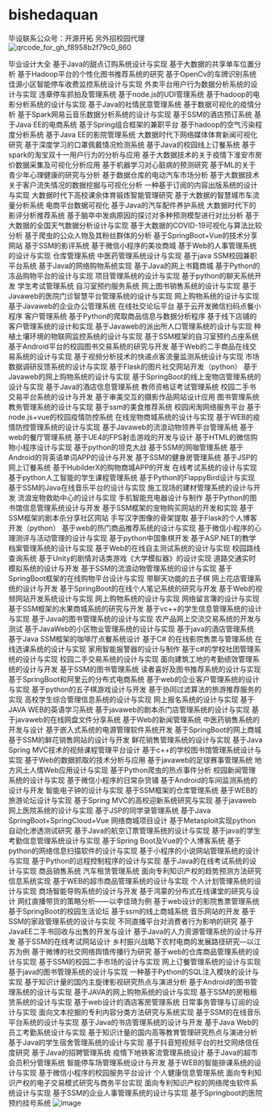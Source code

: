 # bishedaquan
毕设联系公众号：开源开拓
另外招校园代理
![qrcode_for_gh_f8958b2f79c0_860](https://github.com/HaLiLuYaBaBa/bishedaquan/assets/41051510/6b070568-912a-4409-959c-4810e8ac6048)

毕业设计大全
基于Java的甜点订购系统设计与实现
基于大数据的共享单车位置分析
基于Hadoop平台的个性化图书推荐系统的研究
基于OpenCv的车牌识别系统
佳源小区智能停车收费监控系统设计与实现
外卖平台用户行为数据分析系统的设计与实现
违章停车抓拍及管理系统
基于node.js的UDI管理系统
基于hadoop的电影分析系统的设计与实现
基于Java的社情民意管理系统
基于数据可视化的疫情分析
基于Spark网易云音乐数据分析系统的设计与实现
基于SSM的酒店预订系统
基于Java EE的电商系统
基于Spring组合框架的兼职平台
基于hadoop的空气污染程度分析系统
基于Java EE的影院管理系统
大数据时代下网络媒体体育新闻可视化研究
基于深度学习的口罩佩戴情况检测系统
基于Java的校园线上订餐系统
基于spark的淘宝双十一用户行为的分析与应用
基于大数据技术的关于疫情下淮安市房价数据采集及可视化分析应用
基于机器学习对心脏病的预测研究
基于ML的关于青少年心理健康的研究与分析
基于数据仓库的电动汽车市场分析
基于大数据技术关于客户流失情况的数据挖掘与可视化分析
一种基于订阅的内容出版系统的设计与实现
大数据时代下高校课余体育锻炼智能管理研究
基于大数据的智慧城市车流量分析系统
电商平台数据可视化
基于Java的汽车配件养护系统
大数据时代下的影评分析推荐系统
基于脑卒中发病原因的探讨对多种预测模型进行对比分析
基于大数据的全国天气数据分析设计与实现
基于大数据的COVID-19可视化与算法比较分析
基于爬虫的公众人物及其粉丝群体的分析
基于SpringBoot+Vue的技术分享网站
基于SSM的影评系统
基于微信小程序的美妆商城
基于Web的人事管理系统的设计与实现
仓库管理系统
中医药管理系统设计与实现
基于java SSM校园兼职平台系统
基于Java的网络购物系统实现
基于Java的网上书籍商城
基于Python的冻品购物平台的设计与实现
项目管理系统的设计与实现
基于python的聊天系统开发
学生考试管理系统
自习室预约服务系统
网上图书销售系统的设计与实现
基于Javaweb的医院门诊智慧平台管理系统的设计与实现
网上购物系统的设计与实现
基于Javaweb的企业办公管理系统
在线社交论坛平台
基于云开发微信扫码点餐小程序
客户管理系统
基于Python的爬取商品信息与数据分析程序
基于线下店铺的客户管理系统的设计和实现
基于Javaweb的派出所人口管理系统的设计与实现
种植土壤环境的物联网监控系统的设计与实现
基于SSM框架的自习室预约占座系统
基于Android平台的校园图书交易系统的研究与开发
基于Web的二手商品在线交易系统的设计与实现
基于视频分析技术的快递点客流量监测系统设计与实现
市场数据调研反馈系统的设计与实现
基于Flask的图片社交网站开发（python）
基于Javaweb的网上购物系统的设计与实现
基于SpringBoot的线上宠物店管理系统的设计与实现
基于Java的酒店信息管理系统
教师资格证考试管理系统
校园二手书交易平台系统的设计与开发
基于审美交互的摄影作品网站设计应用
图书管理系统
教务管理系统的设计与实现
基于ssm的美食推荐系统
校园闲淘网络服务平台
基于node.js+vue的校园疫情防控系统
在线宠物商城系统的设计与实现
基于WEB的疫情防控管理系统的设计与实现
基于Javaweb的流浪动物领养平台管理系统
基于web的餐厅管理系统
基于UE4的FPS射击游戏的开发与设计
基于HTML的微信购物小程序设计与实现
基于python的坦克大战
基于SSM的网咖管理系统
基于Android的背英语单词APP的设计与开发
基于SSM的健身房管理系统
基于JSP的网上订餐系统
基于HubilderX的购物商城APP的开发
在线考试系统的设计与实现
基于python人工智能的学生课程管理系统
基于Python的FlappyBird设计与实现
基于SSM的Java在线音乐平台的设计与实现
施工现场的建材管理系统的设计与开发
流浪宠物救助中心的设计与实现
手机智能充电器设计与制作
基于Python的图书馆信息管理系统设计与开发
基于SSM框架的宠物购买网站的开发和实现
基于SSM框架的剧本杀分享社区网站
手写汉字图像的骨架提取
基于Flask的个人博客开发（python）
基于web的热门商品推荐系统的设计与实现
基于微信小程序的心理测评与活动管理的设计与实现
基于python中国象棋开发
基于ASP.NET的教学档案管理系统的设计与实现
基于Web的在线自主测试系统的设计与实现
校园路线查询系统
基于Unity的剧情对话类游戏《大学模拟器》的设计实现
道路交通实时模拟系统的设计与开发
基于SSM的流浪动物管理系统的设计与实现
基于SpringBoot框架的在线购物平台设计与实现
带聊天功能的五子棋
网上花店管理系统的设计与开发
基于SpringBoot的在线个人笔记系统的研究与开发
基于Web的视频网站开发系统设计与实现
网上购物系统的设计与实现
网络留言簿的设计与实现
基于SSM框架的水果商城系统的研究与开发
基于vc++的学生信息管理系统的设计与实现
基于Java的图书管理系统的设计与实现
农产品网上交流交易系统的开发与测试
基于JavaWeb的小区物业管理系统的设计与实现
基于java的酒店管理系统
基于Java SSM框架的咖啡厅点餐系统设计
基于C# 的在线影院售票与管理系统
在线选课系统的设计与实现
家用智能报警器的设计与制作
基于c#的学校社团管理系统的设计与实现
校园二手交易系统的设计与实现
面向建筑工地的考勤绩效管理系统的设计与开发
基于SSM的图书管理系统
读者喜好及图书推荐系统的设计与实现
基于SpringBoot和阿里云的分布式电商系统
基于web的企业客户管理系统的设计与实现
基于python的五子棋游戏设计与开发
基于协同过滤算法的旅游推荐服务的实现
高校学生综合管理信息系统的设计与实现
网上报名系统的设计与实现
基于JAVA WEB的英语学习系统
基于javaweb的剧本杀门店管理系统的设计与实现
基于javaweb的在线网盘文件分享系统
基于Web的新闻管理系统
中医药销售系统的开发与设计
基于嵌入式系统的电源管理软件系统开发
基于SpringBoot的网上商城
基于SSM的鲜花销售网站的设计与开发
鲜花销售管理系统的设计与实现
基于Java Spring MVC技术的视频课程管理平台设计
基于c++的学校图书馆管理系统设计与实现
基于Web的数据抓取的技术分析与应用
基于javaweb的足球赛事管理系统
地方风土人情Web应用设计与实现
基于Python爬虫的热点事件分析
校园新闻管理系统的设计与实现
基于微信小程序的日常杂货铺
基于Android的车间监测系统的设计与开发
智能电子钟的设计与实现
基于SSM框架的仓库管理系统
基于WEB的旅游论坛设计与实现
基于Spring MVC的高校迎新系统研究与实现
基于javaweb网上医院系统的设计与实现
基于JSP的同学录管理系统
基于Java SpringBoot+SpringCloud+Vue 网络商城项目设计
基于Metasploit实现python 自动化渗透测试研究
基于Java的航空订票管理系统的设计与实现
基于java的学生考勤信息管理系统设计与实现
基于Spring Boot及Vue的个人博客系统
基于python的网络信息扫描软件的设计与实现
基于小程序的小说网站管理系统的设计与实现
基于Python的远程控制程序的设计与实现
基于Java的在线考试系统的设计与实现
商品销售系统
汽车租赁管理系统
面向专利知识产权的趋势预测方法研究信息系统实现
基于WEB的超市商品管理系统的设计与实现
个人计划管理系统的设计与实现
商场智能导购系统的设计与开发
基于鸿蒙的分布式在线课堂的研究与设计
网红直播带货的策略分析——以李佳琦为例
基于web设计的影院售票管理系统
基于SpringBoot的校园生活论坛
基于ssm的线上商城系统
音乐网站的开发
基于SSM的家政管理系统的设计与实现
不同直播平台对消费者行为影响的研究
基于JavaEE二手书回收与出售的开发与设计
基于Java的人力资源管理系统的设计与开发
基于SSM的在线考试网站设计
乡村振兴战略下农村电商的发展路径研究—以江苏为例
基于微博的社交网络舆情传播行为研究
基于web的仓库商品管理系统的设计与实现
基于SSM的校园二手市场的设计与实现
网上订餐管理系统的设计与实现
基于java的图书管理系统的设计与实现
一种基于Python的SQL注入模块的设计与实现
基于知识计量的国内主旋律影视研究热点与演进分析
基于Android的图书管理系统的设计与实现
基于JAVA的网上购物系统的设计与实现
基于SSM的房租租赁系统的设计与实现
基于web设计的酒店客房管理系统
日常事务管理与订阅的设计与实现
面向文本挖掘的专利内容分类方法研究与系统实现
基于SSM的在线音乐平台系统的设计与实现
基于Java的书店管理系统的设计与开发
基于Java Web的员工考勤系统设计与实现
基于知识计量的国内高等教育管理研究热点与演进分析
基于Java的学生宿舍管理系统的设计与实现
基于抖音短视频平台的社交网络信任度研究
基于Java的招聘管理系统
疫情下地铁客流管理系统设计
基于Java的超市会员积分管理系统
智能停车场管理系统设计与开发
基于WEB的智能排课系统的设计与实现
基于微信小程序的校园服务平台设计
个人健康信息管理系统
面向专利知识产权的电子交易模式研究与商务平台实现
面向专利知识产权的网络爬虫软件系统设计与实现
基于SSM的企业人事管理系统的设计与实现
基于Springboot的医院预约挂号系统
![image](https://github.com/HaLiLuYaBaBa/bishedaquan/assets/41051510/f573706e-8829-4b8c-8770-ff5ba1a77b6a)


